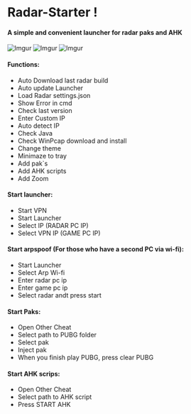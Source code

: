 # Radar-Starter !

#### A simple and convenient launcher for radar paks and AHK
![Imgur](https://image.ibb.co/nb2ozn/2.png)
![Imgur](https://preview.ibb.co/nQdTzn/3.png)
![Imgur](https://image.ibb.co/mmvYbc/image.png)

#### Functions:
* Auto Download last radar build
* Auto update Launcher
* Load Radar settings.json
* Show Error in cmd
* Check last version
* Enter Custom IP
* Auto detect IP
* Check Java
* Check WinPcap download and install
* Change theme
* Minimaze to tray
* Add pak`s
* Add AHK scripts
* Add Zoom

#### Start launcher:
* Start VPN
* Start Launcher
* Select IP (RADAR PC IP)
* Select VPN IP (GAME PC IP)

#### Start arpspoof (For those who have a second PC via wi-fi):
* Start Launcher
* Select Arp Wi-fi
* Enter radar pc ip
* Enter game pc ip
* Select radar andt press start

#### Start Paks:
* Open Other Cheat
* Select path to PUBG folder
* Select pak
* Inject pak
* When you finish play PUBG, press clear PUBG

#### Start AHK scrips:
* Open Other Cheat
* Select path to AHK script
* Press START AHK
